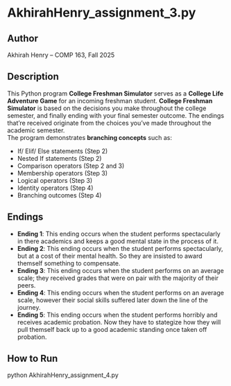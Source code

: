 # AkhirahHenry_assignment_3.py

## Author  
Akhirah Henry – COMP 163, Fall 2025  

## Description  
This Python program **College Freshman Simulator** serves as a **College Life Adventure Game** for an incoming freshman student. **College Freshman Simulator** is based on the decisions you make throughout the college semester, and finally ending with your final semester outcome.
The endings that’re received originate from the choices you’ve made throughout the academic semester.  
The program demonstrates **branching concepts** such as:  
- If/ Elif/ Else statements (Step 2)
- Nested If statements  (Step 2)
- Comparison operators   (Step 2 and 3)
- Membership operators  (Step 3)
- Logical operators  (Step 3)
- Identity operators (Step 4)
- Branching outcomes  (Step 4)

## Endings  
- **Ending 1**: This ending occurs when the student performs spectacularly in there academics and keeps a good mental state in the process of it.  
- **Ending 2**: This ending occurs when the student performs spectacularly, but at a cost of their mental health. So they are insisted to award themself something to compensate.  
- **Ending 3**: This ending occurs when the student performs on an average scale; they received grades that were on pair with the majority of their peers.  
- **Ending 4**: This ending occurs when the student performs on an average scale, however their social skills suffered later down the line of the journey.  
- **Ending 5**: This ending occurs when the student performs horribly and receives academic probation. Now they have to stategize how they will pull themself back up to a good academic standing once taken off probation. 

## How to Run  
python AkhirahHenry_assignment_4.py